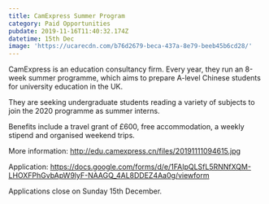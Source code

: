 ```yaml
---
title: CamExpress Summer Program
category: Paid Opportunities
pubdate: 2019-11-16T11:40:32.174Z
datetime: 15th Dec
image: 'https://ucarecdn.com/b76d2679-beca-437a-8e79-beeb45b6cd28/'
---
```

CamExpress is an education consultancy firm. Every year, they run an 8-week summer programme, which aims to prepare A-level Chinese students for university education in the UK.

They are seeking undergraduate students reading a variety of subjects to join the 2020 programme as summer interns.

Benefits include a travel grant of £600, free accommodation, a weekly stipend and organised weekend trips.

More information: http://edu.camexpress.cn/files/20191111094615.jpg

Application: https://docs.google.com/forms/d/e/1FAIpQLSfL5RNNfXQM-LHOXFPhGvbApW9lyF-NAAGQ_4AL8DDEZ4Aa0g/viewform

Applications close on Sunday 15th December.
